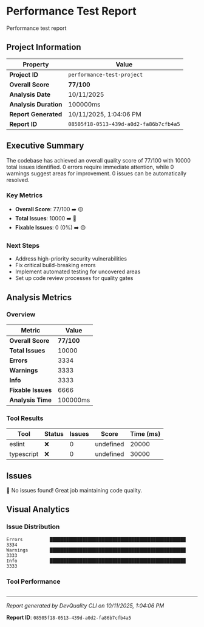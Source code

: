 # Performance Test Report

Performance test report

## Project Information

| Property | Value |
|----------|-------|
| **Project ID** | `performance-test-project` |
| **Overall Score** | **77/100** |
| **Analysis Date** | 10/11/2025 |
| **Analysis Duration** | 100000ms |
| **Report Generated** | 10/11/2025, 1:04:06 PM |
| **Report ID** | `08505f18-0513-439d-a0d2-fa86b7cfb4a5` |

## Executive Summary

The codebase has achieved an overall quality score of 77/100 with 10000 total issues identified. 0 errors require immediate attention, while 0 warnings suggest areas for improvement. 0 issues can be automatically resolved.

### Key Metrics

- **Overall Score**: 77/100 ➡️ 🟡
- **Total Issues**: 10000 ➡️ 🔴
- **Fixable Issues**: 0 (0%) ➡️ 🟡

### Next Steps

- Address high\-priority security vulnerabilities
- Fix critical build\-breaking errors
- Implement automated testing for uncovered areas
- Set up code review processes for quality gates

## Analysis Metrics

### Overview

| Metric | Value |
|--------|-------|
| **Overall Score** | **77/100** |
| **Total Issues** | 10000 |
| **Errors** | 3334 |
| **Warnings** | 3333 |
| **Info** | 3333 |
| **Fixable Issues** | 6666 |
| **Analysis Time** | 100000ms |

### Tool Results

| Tool | Status | Issues | Score | Time (ms) |
|------|--------|--------|-------|-----------|
| eslint | ❌ | 0 | undefined | 20000 |
| typescript | ❌ | 0 | undefined | 30000 |

## Issues

🎉 No issues found! Great job maintaining code quality.

## Visual Analytics

### Issue Distribution

```
Errors          ██████████████████████████████████████████████████ 3334
Warnings        ██████████████████████████████████████████████████ 3333
Info            ██████████████████████████████████████████████████ 3333
```

### Tool Performance

```

```

---

*Report generated by DevQuality CLI on 10/11/2025, 1:04:06 PM*

**Report ID**: `08505f18-0513-439d-a0d2-fa86b7cfb4a5`
